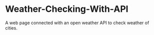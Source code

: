 # Weather-Checking-With-API
A web page connected with an open weather API to check weather of cities.
